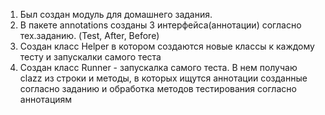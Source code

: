 1. Был создан модуль для домашнего задания.
2. В пакете annotations созданы 3 интерфейса(аннотации) согласно тех.заданию. (Test, After, Before)
3. Создан класс Helper в котором создаются новые классы к каждому тесту и запускалки самого теста
4. Создан класс Runner - запускалка самого теста. В нем получаю clazz из строки и методы, в которых ищутся аннотации созданные согласно заданию и обработка методов тестирования согласно аннотациям